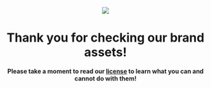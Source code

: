 <div align="center">
  <img src="https://cdn.modrinth.com/data/cached_images/5b22205d972d2006c6bd3ff913524a33f8a5761e.png">
  <h1>Thank you for checking our brand assets!</h1>
  <b>Please take a moment to read our <a href="https://github.com/iamtokimi/homestead/blob/main/LICENSE.md">license</a> to learn what you can and cannot do with them!</b>
</div>
